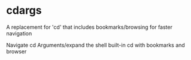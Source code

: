 # cdargs
A replacement for 'cd' that includes bookmarks/browsing for faster navigation

Navigate cd Arguments/expand the shell built-in cd with bookmarks and browser

